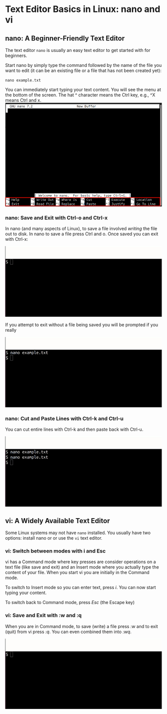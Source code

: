 # Text Editor Basics in Linux: nano and vi

## nano: A Beginner-Friendly Text Editor

The text editor ``nano`` is usually an easy text editor to get started with for beginners.

Start nano by simply type the command followed by the name of the file you want to edit (it can be an existing file or a file that has not been created yet):
```
nano example.txt
```
You can immediately start typing your text content. You will see the menu at the bottom of the screen. The hat ^ character means the Ctrl key, e.g., ^X means Ctrl and x.
![nano text editor main menu](./images/nano-text-editor-1.png)

### nano: Save and Exit with Ctrl-o and Ctrl-x

In nano (and many aspects of Linux), to save a file involved *writing* the file out to disk. In nano to save a file press Ctrl and o. Once saved you can exit with Ctrl-x:

![nano Save and Exit](./images/nano-save-exit.gif)

If you attempt to exit without a file being saved you will be prompted if you really

![nano Exit before Save](./images/nano-save-only.gif)


### nano: Cut and Paste Lines with Ctrl-k and Ctrl-u

You can cut entire lines with Ctrl-k and then paste back with Ctrl-u.

![nano Cut and Paste](./images/nano-cut-paste.gif)


## vi: A Widely Available Text Editor

Some Linux systems may not have ``nano`` installed. You usually have two options: install nano or or use the ``vi`` text editor.

### vi: Switch between modes with i and Esc

vi has a Command mode where key presses are consider operations on a text file (like save and exit) and an Insert mode where you actually type the content of your file. When you start vi you are initially in the Command mode.

To switch to Insert mode so you can enter text, press *i*. You can now start typing your content.

To switch back to Command mode, press *Esc* (the Escape key)

### vi: Save and Exit with :w and :q

When you are in Command mode, to save (write) a file press *:w* and to exit (quit) from vi press *:q*. You can even combined them into *:wq*.

![nano Save and Exit](./images/vi-save-exit.gif)




